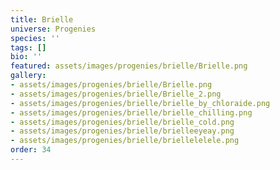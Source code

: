 ```yaml
---
title: Brielle
universe: Progenies
species: ''
tags: []
bio: ''
featured: assets/images/progenies/brielle/Brielle.png
gallery:
- assets/images/progenies/brielle/Brielle.png
- assets/images/progenies/brielle/Brielle_2.png
- assets/images/progenies/brielle/brielle_by_chloraide.png
- assets/images/progenies/brielle/brielle_chilling.png
- assets/images/progenies/brielle/brielle_cold.png
- assets/images/progenies/brielle/brielleeyeay.png
- assets/images/progenies/brielle/briellelelele.png
order: 34
---
```

